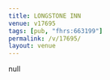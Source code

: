 ```yaml
---
title: LONGSTONE INN
venue: v17695
tags: [pub, "fhrs:663199"]
permalink: /v/17695/
layout: venue
---
```

null